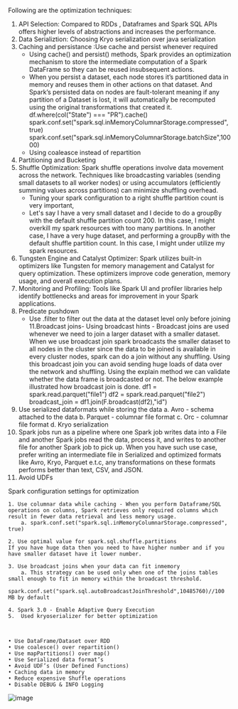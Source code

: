 Following are the optimization techniques:

1. API Selection: Compared to RDDs , Dataframes and Spark SQL APIs offers higher levels of abstractions and increases the performance.
2. Data Serializtion: Choosing Kryo serialization over java serialization
3. Caching and persistance :Use cache and persist whenever required
   -  Using cache() and persist() methods, Spark provides an optimization mechanism to store the intermediate computation of a
     Spark DataFrame so they can be reused insubsequent actions.
   -  When you persist a dataset, each node stores it’s partitioned data in memory and reuses them in other actions on that dataset.
      And Spark’s persisted data on nodes are fault-tolerant meaning if any partition of a Dataset is lost, it will
      automatically be recomputed using the original transformations that created it.
      df.where(col("State") === "PR").cache()
		spark.conf.set("spark.sql.inMemoryColumnarStorage.compressed", true)
		spark.conf.set("spark.sql.inMemoryColumnarStorage.batchSize",10000)
   -   Using coaleasce instead of repartition
4. Partitioning and Bucketing
6. Shuffle Optimization: Spark shuffle operations involve data movement across the network. Techniques like broadcasting variables
   (sending small datasets to all worker nodes) or using accumulators (efficiently summing values across partitions) can minimize shuffling overhead.
   -  Tuning your spark configuration to a right shuffle partition count is very important,
	-  Let's say I have a very small dataset and I decide to do a groupBy with the default shuffle partition count 200. In this case, I might overkill my spark resources with       too many partitions. In another case, I have a very huge dataset, and performing a groupBy with the default shuffle partition count.
      In this case, I might under    utilize my spark resources.
8. Tungsten Engine and Catalyst Optimizer: Spark utilizes built-in optimizers like Tungsten for memory management and Catalyst for query optimization.
   These optimizers improve code generation, memory usage, and overall execution plans.
9. Monitoring and Profiling: Tools like Spark UI and profiler libraries help identify bottlenecks and areas for improvement in your Spark applications.
10. Predicate pushdown
    -   Use .filter to filter out the data at the dataset level only before joining
11.Broadcast joins- Using broadcast hints - Broadcast joins are used whenever we need to join a larger dataset with a smaller dataset.
When we use broadcast join spark broadcasts the smaller dataset to all nodes in the cluster since the data to be joined is
available in every cluster nodes, spark can do a join without any shuffling. Using this broadcast join you can avoid sending huge
loads of data over the network and shuffling. Using the explain method we can validate whether the data frame is broadcasted or not. The below example illustrated how        broadcast join is done.
		df1 = spark.read.parquet("file1")
		df2 = spark.read.parquet("file2")
		broadcast_join = df1.join(F.broadcast(df2),"id")
12. Use serialized dataformats while storing the data
		a. Avro - schema attached to the data
		b. Parquet - columnar file format
		c. Orc  - columnar file format
		d. Kryo serialization
13. Spark jobs run as a pipeline where one Spark job writes data into a File and another Spark jobs read the data, process it, and writes to another file for another Spark job to pick up. When you have such use case, prefer writing an intermediate file in Serialized and optimized formats like Avro, Kryo, Parquet e.t.c, any transformations on these formats performs better than text, CSV, and JSON.
14. Avoid UDFs

Spark configuration settings for optimization

	1. Use columnar data while caching - When you perform Dataframe/SQL operations on columns, Spark retrieves only required columns which result in fewer data retrieval and less memory usage.
		a. spark.conf.set("spark.sql.inMemoryColumnarStorage.compressed", true)
	
	2. Use optimal value for spark.sql.shuffle.partitions 
	If you have huge data then you need to have higher number and if you have smaller dataset have it lower number.
	
	3. Use broadcast joins when your data can fit inmemory
		a. This strategy can be used only when one of the joins tables small enough to fit in memory within the broadcast threshold.
		spark.conf.set("spark.sql.autoBroadcastJoinThreshold",10485760)//100 MB by default
		
	4. Spark 3.0 - Enable Adaptive Query Execution
	5.  Used kryoserializer for better optimization
	
	
	
	• Use DataFrame/Dataset over RDD
	• Use coalesce() over repartition()
	• Use mapPartitions() over map()
	• Use Serialized data format’s
	• Avoid UDF’s (User Defined Functions)
	• Caching data in memory
	• Reduce expensive Shuffle operations
	• Disable DEBUG & INFO Logging
![image](https://github.com/vanitha-himagirish/spark-scala-/assets/55011879/caea8005-8ebc-4157-923a-7024aab2601e)
